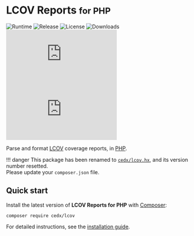 # LCOV Reports <small>for PHP</small>
![Runtime](https://badgen.net/packagist/php/cedx/lcov) ![Release](https://badgen.net/packagist/v/cedx/lcov) ![License](https://badgen.net/packagist/license/cedx/lcov) ![Downloads](https://badgen.net/packagist/dt/cedx/lcov) ![Coverage](https://badgen.net/coveralls/c/github/cedx/lcov.php) ![Build](https://badgen.net/github/checks/cedx/lcov.php)

Parse and format [LCOV](http://ltp.sourceforge.net/coverage/lcov.php) coverage reports, in [PHP](https://www.php.net).

!!! danger
	This package has been renamed to [`cedx/lcov.hx`](https://docs.belin.io/lcov.hx), and its version number resetted.  
	Please update your `composer.json` file.

## Quick start
Install the latest version of **LCOV Reports for PHP** with [Composer](https://getcomposer.org):

``` shell
composer require cedx/lcov
```

For detailed instructions, see the [installation guide](installation.md).
